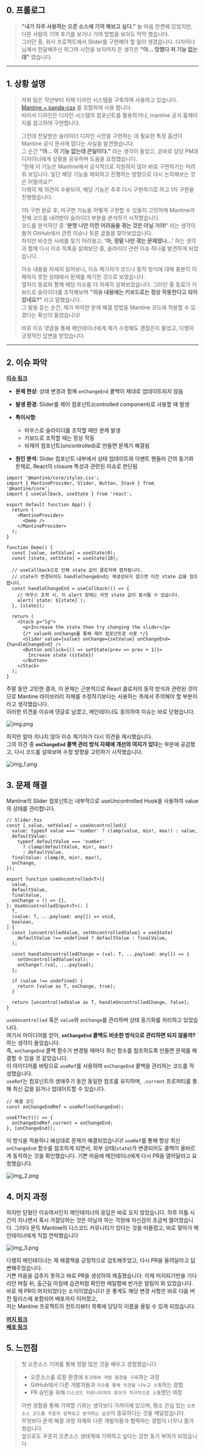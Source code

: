 ## 0. 프롤로그

> **"내가 자주 사용하는 오픈 소스에 기여 해보고 싶다."** 늘 마음 한켠에 있었지만, 다른 사람의 기여 후기를 보거나 기여 방법을 보아도 막막 했습니다.  
> 그러던 중, 회사 프로젝트에서 Slider를 구현해야 할 일이 생겼습니다. 디자이너님께서 전달해주신 피그마 시안을 보자마자 든 생각은 **"아... 망했다 저 기능 없는데"**
> 였습니다.

---

## 1. 상황 설명

> 저희 팀은 작년부터 자체 디자인 시스템을 구축하여 사용하고 있습니다.
> [Mantine + panda-css](https://velog.io/@rewq5991/%EB%94%94%EC%9E%90%EC%9D%B8-%EC%8B%9C%EC%8A%A4%ED%85%9C-%EC%8B%9C%EC%9E%91%ED%95%B4%EB%B3%B4%EA%B8%B0)
> 를 조합하여 사용 합니다.  
> 따라서 디자인은 디자인 시스템의 컴포넌트를 활용하거나, mantine 공식 홈페이지를 참고하여 구현합니다.
>
> 그런데 전달받은 슬라이더 디자인 시안을 구현하는 데 필요한 특정 옵션이 Mantine 공식 문서에 없다는 사실을 발견했습니다.  
> 그 순간 **"아... 이 기능 없는데 큰일이다."** 라는 생각이 들었고, 곧바로 담당 PM과 디자이너에게 상황을 공유하며 도움을 요청했습니다.  
> "현재 이 기능은 Mantine에서 공식적으로 지원하지 않아 바로 구현하기는 어려워 보입니다. 일단 해당 기능을 제외하고 진행하는 방향으로 다시 논의해보는 것은 어떨까요?"  
> 다행히 제 의견이 수용되어, 해당 기능은 추후 다시 구현하기로 하고 1차 구현을 진행했습니다.
>
> 1차 구현 완료 후, 미구현 기능을 어떻게 구현할 수 있을지 고민하며 Mantine의 전체 코드를 내려받아 슬라이더 부분을 분석하기 시작했습니다.  
> 코드를 분석하던 중 **'분명 나만 이런 어려움을 겪는 것은 아닐 거야!'** 라는 생각이 들어 GitHub에서 관련 이슈나 토론 글들을 찾아보았습니다.  
> 하지만 비슷한 사례를 찾기 어려웠고, **'아, 정말 나만 겪는 문제였나...'** 하는 생각과 함께 다시 이슈 목록을 살펴보던 중, 슬라이더 관련 이슈 하나를 발견하게
> 되었습니다.
>
> 이슈 내용을 자세히 읽어보니, 이슈 제기자가 코드나 동작 방식에 대해 충분히 이해하지 못한 상태에서 문제를 제기한 것으로 보였습니다.  
> 옆자리 동료와 함께 해당 이슈를 더 자세히 살펴보았습니다.
> 그러던 중 동료가 키보드로 슬라이더를 조작해보며 **"이슈 내용에는 키보드로는 정상 작동한다고 되어 있네요?"** 라고 말했습니다.  
> 그 말을 듣는 순간, 제가 파악한 문제 해결 방법을 Mantine 코드에 적용할 수 있겠다는 확신이 들었습니다!
>
> 바로 이슈 댓글을 통해 메인테이너에게 제가 수정해도 괜찮은지 물었고, 다행히 긍정적인 답변을 받았습니다.

---

## 2. 이슈 파악

**[이슈 링크](https://github.com/mantinedev/mantine/issues/7620)**

- **문제 현상**: 상태 변경과 함께 `onChangeEnd` 콜백이 제대로 업데이트되지 않음
- **발생 환경**: Slider를 제어 컴포넌트(controlled component)로 사용할 때 발생
- **특이사항**:

  - 마우스로 슬라이더를 조작할 때만 문제 발생
  - 키보드로 조작할 때는 정상 작동
  - 비제어 컴포넌트(uncontrolled)로 만들면 문제가 해결됨

- **원인 분석**: Slider 컴포넌트 내부에서 상태 업데이트와 이벤트 핸들러 간의 동기화 문제로, React의 closure 특성과 관련된 이슈로 판단됨

```tsx
import '@mantine/core/styles.css';
import { MantineProvider, Slider, Button, Stack } from '@mantine/core';
import { useCallback, useState } from 'react';

export default function App() {
  return (
    <MantineProvider>
      <Demo />
    </MantineProvider>
  );
}

function Demo() {
  const [value, setValue] = useState(0);
  const [state, setState] = useState(10);

  // useCallback으로 인해 state 값이 클로저에 캡처됩니다.
  // state가 변경되어도 handleChangeEnd는 재생성되지 않으면 이전 state 값을 참조합니다.
  const handleChangeEnd = useCallback(() => {
    // 마우스 조작 시, 이 alert 창에는 이전 state 값이 표시될 수 있습니다.
    alert(`state: ${state}`);
  }, [state]);

  return (
    <Stack p="lg">
      <p>Increase the state then try changing the slider</p>
      {/* value와 onChange를 통해 제어 컴포넌트로 사용 */}
      <Slider value={value} onChange={setValue} onChangeEnd={handleChangeEnd} />
      <Button onClick={() => setState(prev => prev + 1)}>
        Increase state ({state})
      </Button>
    </Stack>
  );
}
```

주말 동안 고민한 결과, 이 문제는 근본적으로 React 클로저의 동작 방식과 관련된 것이므로 Mantine 라이브러리 자체를 수정하기보다는 사용하는 측에서 주의해야 할 부분이라고
생각했습니다.  
이러한 의견을 이슈에 댓글로 남겼고, 메인테이너도 동의하여 이슈는 바로 닫혔습니다.

![img.png](img.png)

하지만 얼마 지나지 않아 이슈 제기자가 다시 의견을 제시했습니다.  
그의 의견 중 **`onChangeEnd` 콜백 관리 방식 자체에 개선의 여지가 있다**는 부분에 공감했고, 다시 코드를 살펴보며 수정 방향을 고민하기 시작했습니다.

![img_1.png](img_1.png)

## 3. 문제 해결

Mantine의 Slider 컴포넌트는 내부적으로 useUncontrolled Hook을 사용하여 value의 상태를 관리합니다.

```tsx
// Slider.tsx
const [_value, setValue] = useUncontrolled({
  value: typeof value === 'number' ? clamp(value, min!, max!) : value,
  defaultValue:
    typeof defaultValue === 'number'
      ? clamp(defaultValue, min!, max!)
      : defaultValue,
  finalValue: clamp(0, min!, max!),
  onChange,
});
```

```tsx
export function useUncontrolled<T>({
  value,
  defaultValue,
  finalValue,
  onChange = () => {},
}: UseUncontrolledInput<T>): [
  T,
  (value: T, ...payload: any[]) => void,
  boolean,
] {
  const [uncontrolledValue, setUncontrolledValue] = useState(
    defaultValue !== undefined ? defaultValue : finalValue,
  );

  const handleUncontrolledChange = (val: T, ...payload: any[]) => {
    setUncontrolledValue(val);
    onChange?.(val, ...payload);
  };

  if (value !== undefined) {
    return [value as T, onChange, true];
  }

  return [uncontrolledValue as T, handleUncontrolledChange, false];
}
```

`useUncontrolled` 훅은 `value`와 `onChange`를 관리하며 상태 동기화를 처리하고 있었습니다.  
여기서 아이디어를 얻어, **`onChangeEnd` 콜백도 비슷한 방식으로 관리하면 되지 않을까?** 하는 생각이 들었습니다.  
즉, `onChangeEnd` 콜백 함수가 변경될 때마다 최신 함수를 참조하도록 만들면 문제를 해결할 수 있을 것 같았습니다.  
이 아이디어를 바탕으로 `useRef`를 사용하여 `onChangeEnd` 콜백을 관리하는 코드를 작성했습니다.  
`useRef`는 컴포넌트의 생애주기 동안 동일한 참조를 유지하며, `.current` 프로퍼티를 통해 최신 값을 읽거나 업데이트할 수 있습니다.

```tsx
// 해결 코드
const onChangeEndRef = useRef(onChangeEnd);

useEffect(() => {
  onChangeEndRef.current = onChangeEnd;
}, [onChangeEnd]);
```

이 방식을 적용하니 예상대로 문제가 해결되었습니다! `useRef`를 통해 항상 최신 `onChangeEnd` 함수를 참조하게 되면서, 외부 상태(`state`)가 변경되어도
콜백이 올바르게 동작하는 것을 확인했습니다.
기쁜 마음에 메인테이너에게 다시 PR을 열어달라고 요청했습니다.

![img_2.png](img_2.png)

## 4. 머지 과정

하지만 닫혔던 이슈여서인지 메인테이너의 응답은 바로 오지 않았습니다.
하루 이틀 시간이 지나면서 혹시 거절당하는 것은 아닐까 하는 걱정에 자신감이 조금씩 떨어졌습니다.
그러다 문득 Mantine의 디스코드 커뮤니티가 있다는 것을 떠올렸고, 바로 찾아가 메인테이너에게 직접 연락했습니다

![img_3.png](img_3.png)

다행히 메인테이너는 제 해결책을 긍정적으로 검토해주었고, 다시 PR을 올려달라고 답변해주었습니다.  
기쁜 마음을 감추지 못하고 바로 PR을 생성하여 제출했습니다. 이제 머지되기만을 기다리던 며칠 뒤, 출근길 아침에 습관처럼 확인한 메일함에 반가운 알림이 와 있었습니다.  
바로 제 PR이 머지되었다는 소식이었습니다! 운 좋게도 해당 변경 사항은 바로 다음 버전 릴리스에 포함되어 배포까지 이어졌고,  
저는 Mantine 프로젝트의 컨트리뷰터 목록에 당당히 이름을 올릴 수 있게 되었습니다.

**[머지 링크](https://github.com/mantinedev/mantine/pull/7660)**  
**[배포 링크](https://github.com/mantinedev/mantine/releases/tag/7.17.4)**

## 5. 느낀점

> 첫 오픈소스 기여를 통해 정말 많은 것을 배우고 경험했습니다.
>
> - 오픈소스를 로컬 환경에 `포크하여 개발 환경을 구축`하는 과정
> - GitHub에서 다른 개발자들과 `이슈를 통해 의견을 나누고 소통`하는 경험
> - PR 승인을 위해 `디스코드 커뮤니티까지 찾아가 적극적으로 소통`했던 여정
>
> 이번 경험을 통해 기여할 기회는 생각보다 가까이에 있으며, 평소 관심 있는 `오픈소스 코드를 꾸준히 살펴보고 분석하는 습관`이 중요하다는 것을 깨달았습니다.  
> 무엇보다 문제 해결 과정 자체와 다른 개발자들과 협력하는 경험이 너무나 즐거웠습니다.  
> 앞으로도 꾸준히 오픈소스 생태계에 기여하고 싶다는 강한 동기 부여가 되었습니다.
